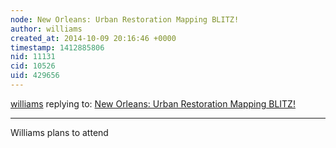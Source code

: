 ```yaml
---
node: New Orleans: Urban Restoration Mapping BLITZ!
author: williams
created_at: 2014-10-09 20:16:46 +0000
timestamp: 1412885806
nid: 11131
cid: 10526
uid: 429656
---
```




[williams](../profile/williams) replying to: [New Orleans: Urban Restoration Mapping BLITZ!](../notes/stevie/09-11-2014/new-orleans-urban-restoration-mapping-blitz)

----
Williams plans to attend